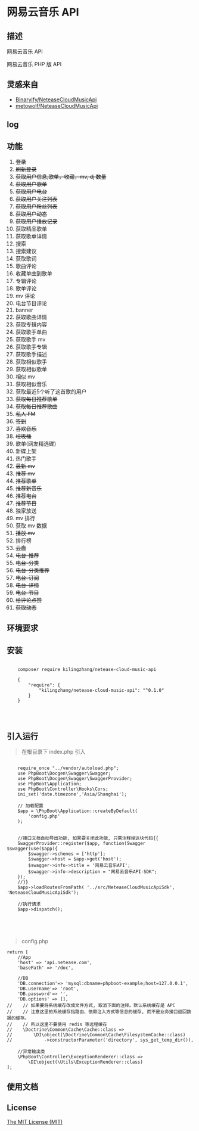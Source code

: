 # 网易云音乐 API

## 描述

网易云音乐 API

网易云音乐 PHP 版 API


## 灵感来自

- [Binaryify/NeteaseCloudMusicApi]("https://binaryify.github.io/NeteaseCloudMusicApi/")
- [metowolf/NeteaseCloudMusicApi]("https://github.com/metowolf/NeteaseCloudMusicApi")

## log

## 功能
1. ~~登录~~
2. ~~刷新登录~~
3. ~~获取用户信息,歌单，收藏，mv, dj 数量~~
4. ~~获取用户歌单~~
5. ~~获取用户电台~~
6. ~~获取用户关注列表~~
7. ~~获取用户粉丝列表~~
8. ~~获取用户动态~~
9. ~~获取用户播放记录~~
10. 获取精品歌单 
11. 获取歌单详情
12. 搜索
13. 搜索建议
14. 获取歌词
15. 歌曲评论
16. 收藏单曲到歌单
17. 专辑评论
18. 歌单评论
19. mv 评论
20. 电台节目评论
21. banner
22. 获取歌曲详情
23. 获取专辑内容
24. 获取歌手单曲
25. 获取歌手 mv
26. 获取歌手专辑
27. 获取歌手描述
28. 获取相似歌手
29. 获取相似歌单
30. 相似 mv
31. 获取相似音乐
32. 获取最近5个听了这首歌的用户
33. ~~获取每日推荐歌单~~
34. ~~获取每日推荐歌曲~~
35. ~~私人 FM~~
36. ~~签到~~
37. ~~喜欢音乐~~
38. ~~垃圾桶~~
39. 歌单(网友精选碟)
40. 新碟上架
41. 热门歌手
42. ~~最新 mv~~
43. ~~推荐 mv~~
44. ~~推荐歌单~~
45. ~~推荐新音乐~~
46. ~~推荐电台~~
47. ~~推荐节目~~ 
48. 独家放送
49. mv 排行
50. 获取 mv 数据
51. ~~播放 mv~~
52. 排行榜
53. ~~云盘~~
54. ~~电台-推荐~~
55. ~~电台-分类~~
56. ~~电台-分类推荐~~
57. ~~电台-订阅~~
58. ~~电台-详情~~
59. ~~电台-节目~~
60. ~~给评论点赞~~
61. ~~获取动态~~

## 环境要求


## 安装



```

    composer require kilingzhang/netease-cloud-music-api
    
    {
        "require": {
    		"kilingzhang/netease-cloud-music-api": "^0.1.0"
        }
    }

    
    

```

## 引入运行

> 在根目录下 index.php 引入

```

    require_once "../vendor/autoload.php";
    use PhpBoot\Docgen\Swagger\Swagger;
    use PhpBoot\Docgen\Swagger\SwaggerProvider;
    use PhpBoot\Application;
    use PhpBoot\Controller\Hooks\Cors;
    ini_set('date.timezone','Asia/Shanghai');
    
    // 加载配置
    $app = \PhpBoot\Application::createByDefault(
        'config.php'
    );
    
    
    //接口文档自动导出功能, 如果要关闭此功能, 只需注释掉这块代码{{
    SwaggerProvider::register($app, function(Swagger $swagger)use($app){
        $swagger->schemes = ['http'];
        $swagger->host = $app->get('host');
        $swagger->info->title = '网易云音乐API';
        $swagger->info->description = "网易云音乐API-SDK";
    });
    //}}
    $app->loadRoutesFromPath( '../src/NeteaseCloudMusicApiSdk', 'NeteaseCloudMusicApiSdk');
    
    //执行请求
    $app->dispatch();

    
    
    
```

> config.php
```
return [
    //App
    'host' => 'api.netease.com',
    'basePath' => '/doc',

    //DB
    'DB.connection'=> 'mysql:dbname=phpboot-example;host=127.0.0.1',
    'DB.username'=> 'root',
    'DB.password'=> '',
    'DB.options' => [],
//    // 如果要将系统缓存改成文件方式, 取消下面的注释。默认系统缓存是 APC
//    // 注意这里的系统缓存指路由、依赖注入方式等信息的缓存, 而不是业务接口返回数据的缓存。
//    // 所以这里不要使用 redis 等远程缓存
//    \Doctrine\Common\Cache\Cache::class =>
//        \DI\object(\Doctrine\Common\Cache\FilesystemCache::class)
//            ->constructorParameter('directory', sys_get_temp_dir()),

    //异常输出类
    \PhpBoot\Controller\ExceptionRenderer::class =>
        \DI\object(\Utils\ExceptionRenderer::class)
];

```

## 使用文档



## License
[The MIT License (MIT)]("https://github.com/kilingzhang/NeteaseCloudMusicApi/blob/master/LICENSE")
